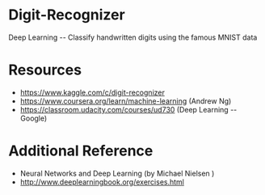 # Digit-Recognizer
Deep Learning -- Classify handwritten digits using the famous MNIST data

# Resources
* https://www.kaggle.com/c/digit-recognizer 
* https://www.coursera.org/learn/machine-learning (Andrew Ng)
* https://classroom.udacity.com/courses/ud730 (Deep Learning -- Google)

# Additional Reference
* Neural Networks and Deep Learning (by Michael Nielsen )
* http://www.deeplearningbook.org/exercises.html
